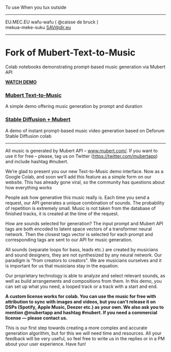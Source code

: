 To use When you tux outside<br>
___________________________________
EU.MEC.EU wafu-wafu ( @caisse de bruck )<br>
mekua-meke-suku SAV@dir.eu
____________________________________


# Fork of Mubert-Text-to-Music
Colab notebooks demonstrating prompt-based music generation via Mubert API

[**WATCH DEMO**](https://youtu.be/YJu0iXn-T_U)

### [Mubert Text-to-Music](Mubert_Text_to_Music.ipynb)

A simple demo offering music generation by prompt and duration

### [Stable Diffusion + Mubert](Deforum_Stable_Diffusion_Mubert.ipynb)

A demo of instant prompt-based music video generation based on Deforum Stable Diffusion colab

_______________________________________________________________________________________________________________________________________________________

All music is generated by Mubert API – www.mubert.com/. If you want to use it for free – please, tag us on Twitter (https://twitter.com/mubertapp) and include hashtag #mubert.

We’re glad to present you our new Text-to-Music demo interface.
Now as a Google Colab, and soon we’ll add this feature as a simple form on our website. This has already gone viral, so the community has questions about how everything works

People ask how generative this music really is. Each time you send a request, our API generates a unique combination of sounds. The probability of repetition is extremely small. Music is not taken from the database of finished tracks, it is created at the time of the request.

How are sounds selected for generation? The input prompt and Mubert API tags are both encoded to latent space vectors of a transformer neural network. Then the closest tags vector is selected for each prompt and corresponding tags are sent to our API for music generation.

All sounds (separate loops for bass, leads etc.) are created by musicians and sound designers, they are not synthesized by any neural network. Our paradigm is "from creators to creators". We are musicians ourselves and it is important for us that musicians stay in the equation.

Our proprietary technology is able to analyze and select relevant sounds, as well as build arrangements and compositions from them. In this demo, you can set up what you need, a looped track or a track with a start and end.

**A custom license works for colab. You can use the music for free with attribution to sync with images and videos, but you can't release it on DSPs (Spotify, Apple Music, Deezer etc.) as your own. We also ask you to mention @mubertapp and hashtag #mubert. If you need a commercial license — please contact us.**

This is our first step towards creating a more complex and accurate generation algorithm, but for this we will need time and resources. All your feedback will be very useful, so feel free to write us in the replies or in a PM about your user experience. Have fun!
